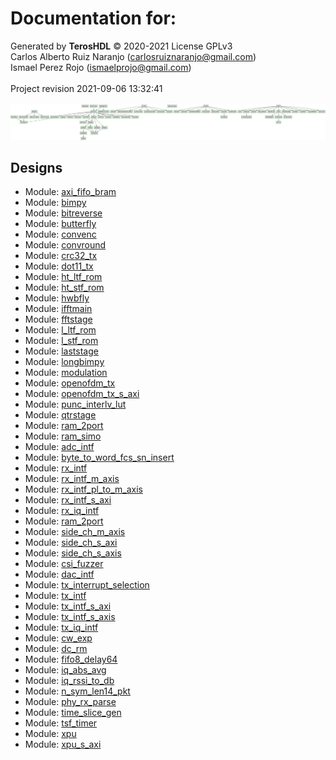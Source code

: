 # Documentation for: 

Generated by **TerosHDL** © 2020-2021 License GPLv3<br>Carlos Alberto Ruiz Naranjo (carlosruiznaranjo@gmail.com)<br>Ismael Perez Rojo (ismaelprojo@gmail.com)<br><br>Project revision 2021-09-06 13:32:41<br><br>
![system](./doc_internal/dependency_graph.svg "System")
## Designs

- Module: [axi_fifo_bram ](./doc_internal/axi_fifo_bram.md)
- Module: [bimpy ](./doc_internal/bimpy.md)
- Module: [bitreverse ](./doc_internal/bitreverse.md)
- Module: [butterfly ](./doc_internal/butterfly.md)
- Module: [convenc ](./doc_internal/convenc.md)
- Module: [convround ](./doc_internal/convround.md)
- Module: [crc32_tx ](./doc_internal/crc32_tx.md)
- Module: [dot11_tx ](./doc_internal/dot11_tx.md)
- Module: [ht_ltf_rom ](./doc_internal/ht_ltf_rom.md)
- Module: [ht_stf_rom ](./doc_internal/ht_stf_rom.md)
- Module: [hwbfly ](./doc_internal/hwbfly.md)
- Module: [ifftmain ](./doc_internal/ifftmain.md)
- Module: [fftstage ](./doc_internal/ifftstage.md)
- Module: [l_ltf_rom ](./doc_internal/l_ltf_rom.md)
- Module: [l_stf_rom ](./doc_internal/l_stf_rom.md)
- Module: [laststage ](./doc_internal/laststage.md)
- Module: [longbimpy ](./doc_internal/longbimpy.md)
- Module: [modulation ](./doc_internal/modulation.md)
- Module: [openofdm_tx ](./doc_internal/openofdm_tx.md)
- Module: [openofdm_tx_s_axi ](./doc_internal/openofdm_tx_s_axi.md)
- Module: [punc_interlv_lut ](./doc_internal/punc_interlv_lut.md)
- Module: [qtrstage ](./doc_internal/qtrstage.md)
- Module: [ram_2port ](./doc_internal/ram_2port.md)
- Module: [ram_simo ](./doc_internal/ram_simo.md)
- Module: [adc_intf ](./doc_internal/adc_intf.md)
- Module: [byte_to_word_fcs_sn_insert ](./doc_internal/byte_to_word_fcs_sn_insert.md)
- Module: [rx_intf ](./doc_internal/rx_intf.md)
- Module: [rx_intf_m_axis ](./doc_internal/rx_intf_m_axis.md)
- Module: [rx_intf_pl_to_m_axis ](./doc_internal/rx_intf_pl_to_m_axis.md)
- Module: [rx_intf_s_axi ](./doc_internal/rx_intf_s_axi.md)
- Module: [rx_iq_intf ](./doc_internal/rx_iq_intf.md)
- Module: [ram_2port ](./doc_internal/ram_2port.md)
- Module: [side_ch_m_axis ](./doc_internal/side_ch_m_axis.md)
- Module: [side_ch_s_axi ](./doc_internal/side_ch_s_axi.md)
- Module: [side_ch_s_axis ](./doc_internal/side_ch_s_axis.md)
- Module: [csi_fuzzer ](./doc_internal/csi_fuzzer.md)
- Module: [dac_intf ](./doc_internal/dac_intf.md)
- Module: [tx_interrupt_selection ](./doc_internal/tx_interrupt_selection.md)
- Module: [tx_intf ](./doc_internal/tx_intf.md)
- Module: [tx_intf_s_axi ](./doc_internal/tx_intf_s_axi.md)
- Module: [tx_intf_s_axis ](./doc_internal/tx_intf_s_axis.md)
- Module: [tx_iq_intf ](./doc_internal/tx_iq_intf.md)
- Module: [cw_exp ](./doc_internal/cw_exp.md)
- Module: [dc_rm ](./doc_internal/dc_rm.md)
- Module: [fifo8_delay64 ](./doc_internal/fifo8_delay64.md)
- Module: [iq_abs_avg ](./doc_internal/iq_abs_avg.md)
- Module: [iq_rssi_to_db ](./doc_internal/iq_rssi_to_db.md)
- Module: [n_sym_len14_pkt ](./doc_internal/n_sym_len14_pkt.md)
- Module: [phy_rx_parse ](./doc_internal/phy_rx_parse.md)
- Module: [time_slice_gen ](./doc_internal/time_slice_gen.md)
- Module: [tsf_timer ](./doc_internal/tsf_timer.md)
- Module: [xpu ](./doc_internal/xpu.md)
- Module: [xpu_s_axi ](./doc_internal/xpu_s_axi.md)

